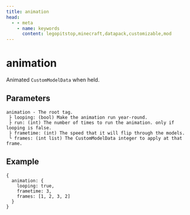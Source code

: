 ```yaml
---
title: animation
head:
  - - meta
    - name: keywords
      content: legopitstop,minecraft,datapack,customizable,mod
---
```


# animation

Animated `CustomModelData` when held.

## Parameters

```
animation - The root tag.
 ├ looping: (bool) Make the animation run year-round.
 ├ run: (int) The number of times to run the animation. only if looping is false.
 ├ frametime: (int) The speed that it will flip through the models.
 └ frames: (int list) The CustomModelData integer to apply at that frame.
```

## Example

```snbt
{
  animation: {
    looping: true,
    frametime: 3,
    frames: [1, 2, 3, 2]
  }
}
```
